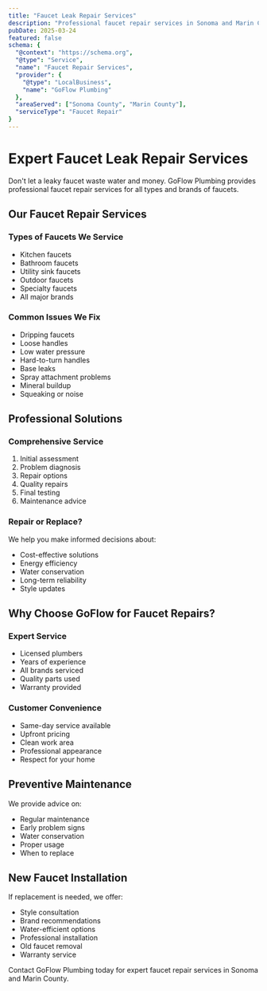```yaml
---
title: "Faucet Leak Repair Services"
description: "Professional faucet repair services in Sonoma and Marin County. We fix all types of faucet leaks and issues quickly and efficiently."
pubDate: 2025-03-24
featured: false
schema: {
  "@context": "https://schema.org",
  "@type": "Service",
  "name": "Faucet Repair Services",
  "provider": {
    "@type": "LocalBusiness",
    "name": "GoFlow Plumbing"
  },
  "areaServed": ["Sonoma County", "Marin County"],
  "serviceType": "Faucet Repair"
}
---
```


# Expert Faucet Leak Repair Services

Don't let a leaky faucet waste water and money. GoFlow Plumbing provides professional faucet repair services for all types and brands of faucets.

## Our Faucet Repair Services

### Types of Faucets We Service
- Kitchen faucets
- Bathroom faucets
- Utility sink faucets
- Outdoor faucets
- Specialty faucets
- All major brands

### Common Issues We Fix
- Dripping faucets
- Loose handles
- Low water pressure
- Hard-to-turn handles
- Base leaks
- Spray attachment problems
- Mineral buildup
- Squeaking or noise

## Professional Solutions

### Comprehensive Service
1. Initial assessment
2. Problem diagnosis
3. Repair options
4. Quality repairs
5. Final testing
6. Maintenance advice

### Repair or Replace?
We help you make informed decisions about:
- Cost-effective solutions
- Energy efficiency
- Water conservation
- Long-term reliability
- Style updates

## Why Choose GoFlow for Faucet Repairs?

### Expert Service
- Licensed plumbers
- Years of experience
- All brands serviced
- Quality parts used
- Warranty provided

### Customer Convenience
- Same-day service available
- Upfront pricing
- Clean work area
- Professional appearance
- Respect for your home

## Preventive Maintenance

We provide advice on:
- Regular maintenance
- Early problem signs
- Water conservation
- Proper usage
- When to replace

## New Faucet Installation

If replacement is needed, we offer:
- Style consultation
- Brand recommendations
- Water-efficient options
- Professional installation
- Old faucet removal
- Warranty service

Contact GoFlow Plumbing today for expert faucet repair services in Sonoma and Marin County.
